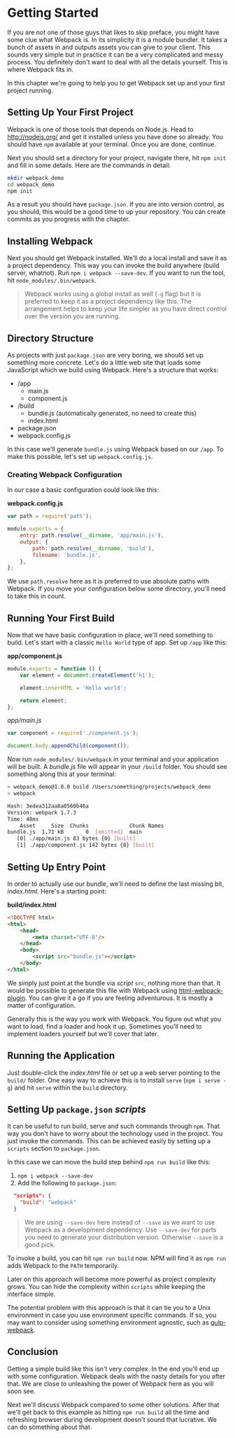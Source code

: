 # Getting Started

If you are not one of those guys that likes to skip preface, you might have some clue what Webpack is. In its simplicity it is a module bundler. It takes a bunch of assets in and outputs assets you can give to your client. This sounds very simple but in practice it can be a very complicated and messy process. You definitely don't want to deal with all the details yourself. This is where Webpack fits in.

In this chapter we're going to help you to get Webpack set up and your first project running.

## Setting Up Your First Project

Webpack is one of those tools that depends on Node.js. Head to http://nodejs.org/ and get it installed unless you have done so already. You should have `npm` available at your terminal. Once you are done, continue.

Next you should set a directory for your project, navigate there, hit `npm init` and fill in some details. Here are the commands in detail:

```bash
mkdir webpack_demo
cd webpack_demo
npm init
```

As a result you should have `package.json`. If you are into version control, as you should, this would be a good time to up your repository. You can create commits as you progress with the chapter.

## Installing Webpack

Next you should get Webpack installed. We'll do a local install and save it as a project dependency. This way you can invoke the build anywhere (build server, whatnot). Run `npm i webpack --save-dev`. If you want to run the tool, hit `node_modules/.bin/webpack`.

> Webpack works using a global install as well (`-g` flag) but it is preferred to keep it as a project dependency like this. The arrangement helps to keep your life simpler as you have direct control over the version you are running.

## Directory Structure

As projects with just `package.json` are very boring, we should set up something more concrete. Let's do a little web site that loads some JavaScript which we build using Webpack. Here's a structure that works:

- /app
  - main.js
  - component.js
- /build
  - bundle.js (automatically generated, no need to create this)
  - index.html
- package.json
- webpack.config.js

In this case we'll generate `bundle.js` using Webpack based on our `/app`. To make this possible, let's set up `webpack.config.js`.

### Creating Webpack Configuration

In our case a basic configuration could look like this:

**webpack.config.js**

```javascript
var path = require('path');

module.exports = {
    entry: path.resolve(__dirname, 'app/main.js'),
    output: {
        path: path.resolve(__dirname, 'build'),
        filename: 'bundle.js',
    },
};
```

We use `path.resolve` here as it is preferred to use absolute paths with Webpack. If you move your configuration below some directory, you'll need to take this in count.

## Running Your First Build

Now that we have basic configuration in place, we'll need something to build. Let's start with a classic `Hello World` type of app. Set up `/app` like this:

**app/component.js**

```javascript
module.exports = function () {
    var element = document.createElement('h1');

    element.innerHTML = 'Hello world';

    return element;
};
```

*app/main.js*

```javascript
var component = require('./component.js');

document.body.appendChild(component());
```

Now run `node_modules/.bin/webpack` in your terminal and your application will be built. A *bundle.js* file will appear in your `/build` folder. You should see something along this at your terminal:

```bash
> webpack_demo@1.0.0 build /Users/something/projects/webpack_demo
> webpack

Hash: 3edea312aa8a0560b46a
Version: webpack 1.7.3
Time: 48ms
    Asset     Size  Chunks             Chunk Names
bundle.js  1.71 kB       0  [emitted]  main
   [0] ./app/main.js 83 bytes {0} [built]
   [1] ./app/component.js 142 bytes {0} [built]
```

## Setting Up Entry Point

In order to actually use our bundle, we'll need to define the last missing bit, *index.html*. Here's a starting point:

**build/index.html**

```html
<!DOCTYPE html>
<html>
    <head>
        <meta charset="UTF-8"/>
    </head>
    <body>
        <script src="bundle.js"></script>
    </body>
</html>
```

We simply just point at the bundle via *script* `src`, nothing more than that. It would be possible to generate this file with Webpack using [html-webpack-plugin](https://www.npmjs.com/package/html-webpack-plugin). You can give it a go if you are feeling adventurous. It is mostly a matter of configuration.

Generally this is the way you work with Webpack. You figure out what you want to load, find a loader and hook it up. Sometimes you'll need to implement loaders yourself but we'll cover that later.

## Running the Application

Just double-click the *index.html* file or set up a web server pointing to the `build/` folder. One easy way to achieve this is to install `serve` (`npm i serve -g`) and hit `serve` within the `build` directory.

## Setting Up `package.json` *scripts*

It can be useful to run build, serve and such commands through `npm`. That way you don't have to worry about the technology used in the project. You just invoke the commands. This can be achieved easily by setting up a `scripts` section to `package.json`.

In this case we can move the build step behind `npm run build` like this:

1. `npm i webpack --save-dev`
2. Add the following to `package.json`:

```json
  "scripts": {
    "build": "webpack"
  }
```

> We are using `--save-dev` here instead of `--save` as we want to use Webpack as a development dependency. Use `--save-dev` for parts you need to generate your distribution version. Otherwise `--save` is a good pick.

To invoke a build, you can hit `npm run build` now. NPM will find it as `npm run` adds Webpack to the `PATH` temporarily.

Later on this approach will become more powerful as project complexity grows. You can hide the complexity within `scripts` while keeping the interface simple.

The potential problem with this approach is that it can tie you to a Unix environment in case you use environment specific commands. If so, you may want to consider using something environment agnostic, such as [gulp-webpack](https://www.npmjs.com/package/gulp-webpack).

## Conclusion

Getting a simple build like this isn't very complex. In the end you'll end up with some configuration. Webpack deals with the nasty details for you after that. We are close to unleashing the power of Webpack here as you will soon see.

Next we'll discuss Webpack compared to some other solutions. After that we'll get back to this example as hitting `npm run build` all the time and refreshing browser during development doesn't sound that lucrative. We can do something about that.
